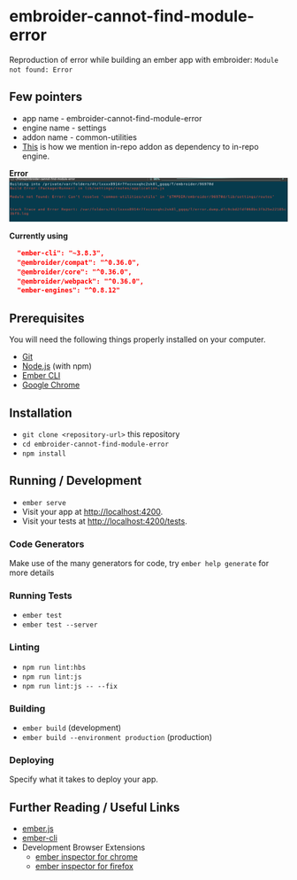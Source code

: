 # embroider-cannot-find-module-error

Reproduction of error while building an ember app with embroider: `Module not found: Error`

## Few pointers

* app name - embroider-cannot-find-module-error
* engine name - settings
* addon name - common-utilities
* [This](https://github.com/siva-sundar/embroider-cannot-find-module-error/blob/master/lib/settings/package.json#L13) is how we mention in-repo addon as dependency to in-repo engine.

**Error**
![Error](https://github.com/siva-sundar/embroider-cannot-find-module-error/blob/master/error.png?raw=true)


**Currently using**

```json
  "ember-cli": "~3.8.3",
  "@embroider/compat": "^0.36.0",
  "@embroider/core": "^0.36.0",
  "@embroider/webpack": "^0.36.0",
  "ember-engines": "^0.8.12"
```

## Prerequisites

You will need the following things properly installed on your computer.

* [Git](https://git-scm.com/)
* [Node.js](https://nodejs.org/) (with npm)
* [Ember CLI](https://ember-cli.com/)
* [Google Chrome](https://google.com/chrome/)

## Installation

* `git clone <repository-url>` this repository
* `cd embroider-cannot-find-module-error`
* `npm install`

## Running / Development

* `ember serve`
* Visit your app at [http://localhost:4200](http://localhost:4200).
* Visit your tests at [http://localhost:4200/tests](http://localhost:4200/tests).

### Code Generators

Make use of the many generators for code, try `ember help generate` for more details

### Running Tests

* `ember test`
* `ember test --server`

### Linting

* `npm run lint:hbs`
* `npm run lint:js`
* `npm run lint:js -- --fix`

### Building

* `ember build` (development)
* `ember build --environment production` (production)

### Deploying

Specify what it takes to deploy your app.

## Further Reading / Useful Links

* [ember.js](https://emberjs.com/)
* [ember-cli](https://ember-cli.com/)
* Development Browser Extensions
  * [ember inspector for chrome](https://chrome.google.com/webstore/detail/ember-inspector/bmdblncegkenkacieihfhpjfppoconhi)
  * [ember inspector for firefox](https://addons.mozilla.org/en-US/firefox/addon/ember-inspector/)
